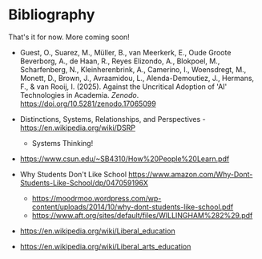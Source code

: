 # Bibliography

That's it for now.  More coming soon!

* Guest, O., Suarez, M., Müller, B., van Meerkerk, E., Oude Groote Beverborg, A., de Haan, R., Reyes Elizondo, A., Blokpoel, M., Scharfenberg, N., Kleinherenbrink, A., Camerino, I., Woensdregt, M., Monett, D., Brown, J., Avraamidou, L., Alenda-Demoutiez, J., Hermans, F., & van Rooij, I. (2025). Against the Uncritical Adoption of 'AI' Technologies in Academia. *Zenodo*. https://doi.org/10.5281/zenodo.17065099

* Distinctions, Systems, Relationships, and Perspectives - https://en.wikipedia.org/wiki/DSRP
  -  Systems Thinking!

* https://www.csun.edu/~SB4310/How%20People%20Learn.pdf
* Why Students Don't Like School https://www.amazon.com/Why-Dont-Students-Like-School/dp/047059196X
  - https://moodrmoo.wordpress.com/wp-content/uploads/2014/10/why-dont-students-like-school.pdf
  - https://www.aft.org/sites/default/files/WILLINGHAM%282%29.pdf
* https://en.wikipedia.org/wiki/Liberal_education
* https://en.wikipedia.org/wiki/Liberal_arts_education



<!-- * Your Brain on ChatGPT. https://arxiv.org/abs/2506.08872 -->